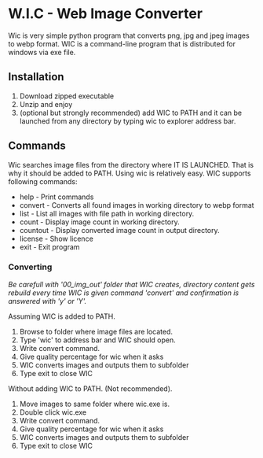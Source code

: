 # W.I.C - Web Image Converter

Wic is very simple python program that converts png, jpg and jpeg images to webp format.
WIC is a command-line program that is distributed for windows via exe file.

## Installation

1. Download zipped executable
2. Unzip and enjoy
3. (optional but strongly recommended) add WIC to PATH and it can be launched from any directory by typing wic to explorer address bar.

## Commands

Wic searches image files from the directory where IT IS LAUNCHED. That is why it should be added to PATH. Using wic is relatively easy. WIC supports following commands:

- help - Print commands
- convert - Converts all found images in working directory to webp format
- list - List all images with file path in working directory.
- count - Display image count in working directory.
- countout - Display converted image count in output directory.
- license - Show licence
- exit - Exit program

### Converting

_Be carefull with '00_img_out' folder that WIC creates, directory content gets rebuild every time WIC is given command 'convert' and confirmation is answered with 'y' or 'Y'._

Assuming WIC is added to PATH.

1. Browse to folder where image files are located.
2. Type 'wic' to address bar and WIC should open.
3. Write convert command.
4. Give quality percentage for wic when it asks
5. WIC converts images and outputs them to subfolder
6. Type exit to close WIC

Without adding WIC to PATH. (Not recommended).

1. Move images to same folder where wic.exe is.
2. Double click wic.exe
3. Write convert command.
4. Give quality percentage for wic when it asks
5. WIC converts images and outputs them to subfolder
6. Type exit to close WIC
